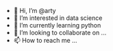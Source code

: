 - 👋 Hi, I’m @arty
- 👀 I’m interested in data science
- 🌱 I’m currently learning python 
- 💞️ I’m looking to collaborate on ...
- 📫 How to reach me ...

<!---
artyb/artyb is a ✨ special ✨ repository because its `README.md` (this file) appears on your GitHub profile.
You can click the Preview link to take a look at your changes.
--->
